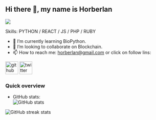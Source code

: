 ## Hi there 👋, my name is Horberlan
![](https://haenfler.sites.grinnell.edu/wp-content/uploads/2017/05/hacker_banner.jpg)


Skills: PYTHON / REACT / JS / PHP / RUBY

- 🌱 I’m currently learning BioPython. 
- 👯 I’m looking to collaborate on Blockchain. 
- 📫 How to reach me: horberlan@gmail.com or click on follow lins: 


[<img src='http://i.imgur.com/0o48UoR.png (' alt='github' height='40'>](https://github.com/horberlan)   [<img src='http://i.imgur.com/tXSoThF.png' alt='twitter' height='40'>](https://twitter.com/@NadaPois)  
### Quick overview
 * GitHub stats: <br>
![GitHub stats](https://github-readme-stats.vercel.app/api?username=horberlan&show_icons=true&count_private=true)  

![GitHub streak stats](https://github-readme-streak-stats.herokuapp.com/?user=horberlan)  

